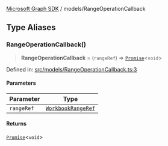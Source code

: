 [Microsoft Graph SDK](../README.md) / models/RangeOperationCallback

## Type Aliases

### RangeOperationCallback()

> **RangeOperationCallback** = (`rangeRef`) => [`Promise`](https://developer.mozilla.org/docs/Web/JavaScript/Reference/Global_Objects/Promise)\<`void`\>

Defined in: [src/models/RangeOperationCallback.ts:3](https://github.com/Future-Secure-AI/microsoft-graph/blob/main/src/models/RangeOperationCallback.ts#L3)

#### Parameters

| Parameter | Type |
| ------ | ------ |
| `rangeRef` | [`WorkbookRangeRef`](WorkbookRangeRef.md#workbookrangeref) |

#### Returns

[`Promise`](https://developer.mozilla.org/docs/Web/JavaScript/Reference/Global_Objects/Promise)\<`void`\>
